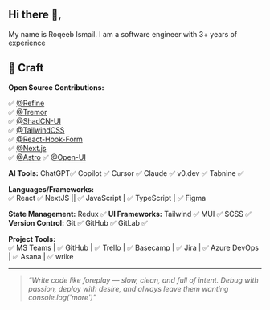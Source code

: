 ## Hi there 👋,

My name is Roqeeb Ismail. I am a software engineer with 3+ years of experience

## 📄 Craft 

**Open Source Contributions:**  

✅ [@Refine](https://github.com/refinedev/refine)  
✅ [@Tremor](https://github.com/tremorlabs/tremor)  
✅ [@ShadCN-UI](https://github.com/shadcn-ui/ui)  
✅ [@TailwindCSS](https://github.com/tailwindlabs/tailwindcss)  
✅ [@React-Hook-Form](https://github.com/react-hook-form/react-hook-form)  
✅ [@Next.js](https://github.com/vercel/next.js)  
✅ [@Astro](https://github.com/withastro/astro)
✅ [@Open-UI](https://github.com/WICG/open-ui)  


**AI Tools:** ChatGPT✅ Copilot ✅ Cursor ✅ Claude ✅ v0.dev ✅ Tabnine  ✅ 

**Languages/Frameworks:**  
 ✅ React ✅ NextJS || ✅ JavaScript | ✅ TypeScript | ✅ Figma

**State Management:** Redux ✅ 
**UI Frameworks:**  Tailwind ✅ MUI ✅ SCSS ✅  
**Version Control:** Git ✅ GitHub ✅ GitLab ✅  

**Project Tools:**  
✅ MS Teams | ✅ GitHub | ✅ Trello | ✅ Basecamp | ✅ Jira | ✅ Azure DevOps | ✅ Asana | ✅ wrike  

<!--
**Languages Previously Used:** Angular ✅ | Java ✅ | C# && .Net ✅
-->
---

> *“Write code like foreplay — slow, clean, and full of intent. Debug with passion, deploy with desire, and always leave them wanting console.log('more')”*

